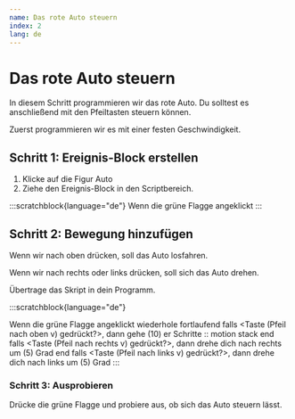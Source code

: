 ```yaml
---
name: Das rote Auto steuern
index: 2
lang: de
---
```


# Das rote Auto steuern

In diesem Schritt programmieren wir das rote Auto. Du solltest es anschließend mit den Pfeiltasten steuern können.

Zuerst programmieren wir es mit einer festen Geschwindigkeit.

## Schritt 1: Ereignis-Block erstellen

1. Klicke auf die Figur Auto
2. Ziehe den Ereignis-Block in den Scriptbereich.

:::scratchblock{language="de"}
Wenn die grüne Flagge angeklickt
:::

## Schritt 2: Bewegung hinzufügen

Wenn wir nach oben drücken, soll das Auto losfahren.

Wenn wir nach rechts oder links drücken, soll sich das Auto drehen.

Übertrage das Skript in dein Programm.

:::scratchblock{language="de"}

Wenn die grüne Flagge angeklickt
wiederhole fortlaufend
    falls <Taste (Pfeil nach oben v) gedrückt?>, dann
        gehe (10) er Schritte :: motion stack
    end
    falls <Taste (Pfeil nach rechts v) gedrückt?>, dann
        drehe dich nach rechts um (5) Grad
    end
    falls <Taste (Pfeil nach links v) gedrückt?>, dann
        drehe dich nach links um (5) Grad
:::

### Schritt 3: Ausprobieren

Drücke die grüne Flagge und probiere aus, ob sich das Auto steuern lässt.